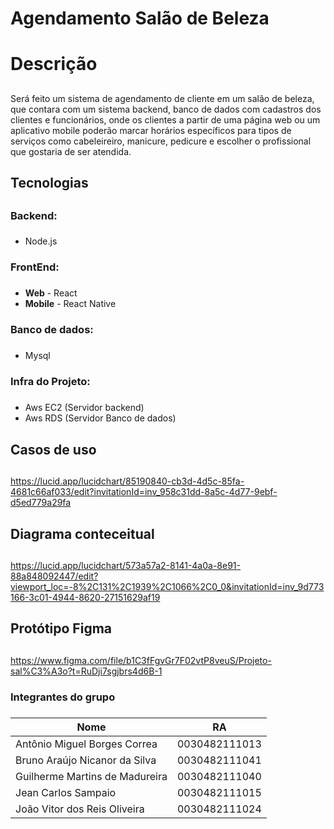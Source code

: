 # Agendamento Salão de Beleza <h1>
# Descrição <h2>
Será feito um sistema de agendamento de cliente em um salão de beleza, que contara com um sistema backend, banco de dados com cadastros dos clientes e funcionários, onde os clientes a partir de uma página web ou um aplicativo mobile poderão marcar horários específicos para tipos de serviços como cabeleireiro, manicure, pedicure e escolher o profissional que gostaria de ser atendida.
  
## Tecnologias <h2>
### Backend:<h3>
 * Node.js
### FrontEnd:<h3>
 * **Web** - React
 * **Mobile** - React Native
### Banco de dados:<h3>
 * Mysql
### Infra do Projeto:<h5>
* Aws EC2 (Servidor backend)
* Aws RDS (Servidor Banco de dados)  

  
## Casos de uso <h2>
  https://lucid.app/lucidchart/85190840-cb3d-4d5c-85fa-4681c66af033/edit?invitationId=inv_958c31dd-8a5c-4d77-9ebf-d5ed779a29fa
  
## Diagrama conteceitual <h2>
  https://lucid.app/lucidchart/573a57a2-8141-4a0a-8e91-88a848092447/edit?viewport_loc=-8%2C131%2C1939%2C1066%2C0_0&invitationId=inv_9d773166-3c01-4944-8620-27151629af19

  ## Protótipo Figma <h2>
  https://www.figma.com/file/b1C3fFgvGr7F02vtP8veuS/Projeto-sal%C3%A3o?t=RuDji7sgjbrs4d6B-1
  
### Integrantes do grupo <h3>  
 Nome   | RA
--------- | ------
Antônio Miguel Borges Correa | 0030482111013
Bruno Araújo Nicanor da Silva | 0030482111041
Guilherme Martins de Madureira | 0030482111040
Jean Carlos Sampaio  | 0030482111015
João Vitor dos Reis Oliveira | 0030482111024
